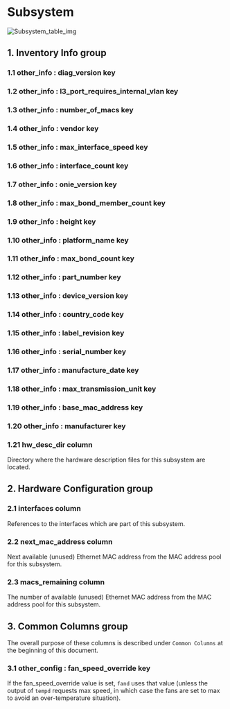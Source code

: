# Subsystem

![Subsystem_table_img](http://www.plantuml.com/plantuml/img/0QW1L_v0StHXSdHrRMmAS65ZQs5dPI0YKczlT21KOM9iPNCY87iAOsnXStCWKtbpT6Lj2dqAT6zdPNHePN8WUmfZR65pSo1JTM9pUNDqPMqAOsnXStCWJ4L42cDiONDp84PXRWfZR65pSo19RdHbScPXOsKAOsnXStCWL6LjS5zpPMvpRt8AOsnXStCWK6ztPN9VStLmS6nv2dqAKtLYStbpT6Lj82raBJuWHc5k2bDrOdDvStHbRI0yBMGj85DvStHbRGfJTM9pUNDqPMqWBMGjFY19RdHbScPXOsKAKtLYStbpT6Lj82raBJuWJ4L42bDrOdDvStHbRI0jP2q-85HbRN1VSsLkSszo2bDrOdDvStHbRI0jP2q-851lTsLoNtDrS71iUGfeQMHb86DfScDiPGfeQMHb86rbRM9bSdCAR6LdPMva879fPsXq2cDlRdHfRdLlSo1iQMvb82qWF68-StHoRsvdF2zYFY1oPMPbScLkOsKAP6zqT6La86nfRcKWBI0yQJvtPM5hF2zfFY1oPMPbScLkOsKAPMvaR6LdPMva2a1bRcHrRMmA)

## 1. Inventory Info group

### 1.1 other_info : diag_version key

### 1.2 other_info : l3_port_requires_internal_vlan key

### 1.3 other_info : number_of_macs key

### 1.4 other_info : vendor key

### 1.5 other_info : max_interface_speed key

### 1.6 other_info : interface_count key

### 1.7 other_info : onie_version key

### 1.8 other_info : max_bond_member_count key

### 1.9 other_info : height key

### 1.10 other_info : platform_name key

### 1.11 other_info : max_bond_count key

### 1.12 other_info : part_number key

### 1.13 other_info : device_version key

### 1.14 other_info : country_code key

### 1.15 other_info : label_revision key

### 1.16 other_info : serial_number key

### 1.17 other_info : manufacture_date key

### 1.18 other_info : max_transmission_unit key

### 1.19 other_info : base_mac_address key

### 1.20 other_info : manufacturer key

### 1.21 hw_desc_dir column

Directory where the hardware description files for this subsystem are located.

## 2. Hardware Configuration group

### 2.1 interfaces column

References to the interfaces which are part of this subsystem.

### 2.2 next_mac_address column

Next available (unused) Ethernet MAC address from the MAC address pool for this
subsystem.

### 2.3 macs_remaining column

The number of available (unused) Ethernet MAC address from the MAC address pool
for this subsystem.

## 3. Common Columns group

The overall purpose of these columns is described under `Common Columns` at the
beginning of this document.

### 3.1 other_config : fan_speed_override key

If the fan_speed_override value is set, `fand` uses that value (unless the
output of `tempd` requests max speed, in which case the fans are set to max to
avoid an over-temperature situation).

